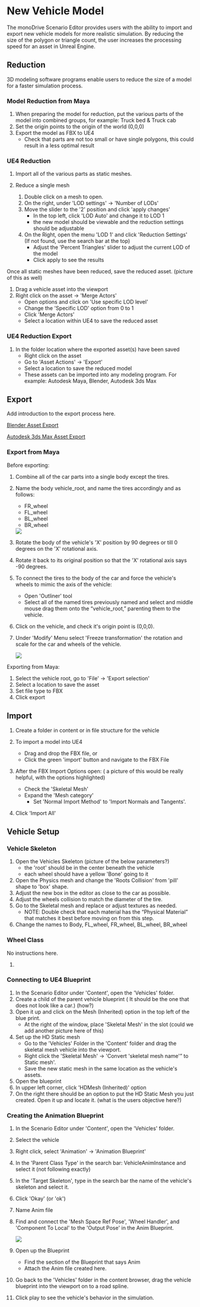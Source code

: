  
# New Vehicle Model 

The monoDrive Scenario Editor provides users with the ability to import and export new vehicle models for more realistic simulation. By reducing the size of the polygon or triangle count, the user increases the processing speed for an asset in Unreal Engine. 

## Reduction

3D modeling software programs enable users to reduce the size of a model for a faster simulation process. 

### Model Reduction from Maya

1. When preparing the model for reduction, put the various parts of the model into combined groups, for example: Truck bed & Truck cab
1. Set the origin points to the origin of the world (0,0,0)
1. Export the model as FBX to UE4
    - Check that parts are not too small or have single polygons, this could result in a less optimal result

### UE4 Reduction

 1. Import all of the various parts as static meshes.
 
 1. Reduce a single mesh
    1. Double click on a mesh to open.
    1. On the right, under 'LOD settings' → 'Number of LODs'
    1. Move the slider to the '2' position and click 'apply changes'
        - In the top left, click 'LOD Auto' and change it to LOD 1
        - the new model should be viewable and the reduction settings should be adjustable
    1. On the Right, open the menu 'LOD 1' and click 'Reduction Settings' (If not found, use the search bar at the top)
        - Adjust the 'Percent Triangles' slider to adjust the current LOD of the model
        - Click apply to see the results

Once all static meshes have been reduced, save the reduced asset. (picture of this as well)

 1. Drag a vehicle asset into the viewport
 1. Right click on the asset → 'Merge Actors'
    - Open options and click on 'Use specific LOD level'
    - Change the 'Specific LOD' option from 0 to 1
    - Click 'Merge Actors'
    - Select a location within UE4 to save the reduced asset

### UE4 Reduction Export

 1. In the folder location where the exported asset(s) have been saved
    - Right click on the asset
    - Go to 'Asset Actions' → 'Export' 
    - Select a location to save the reduced model
    - These assets can be imported into any modeling program. For example: Autodesk Maya, Blender, Autodesk 3ds Max

## Export

Add introduction to the export process here. 

[Blender Asset Export](https://continuebreak.com/articles/how-rig-vehicle-blender-28-ue4/)

[Autodesk 3ds Max Asset Export](https://www.youtube.com/watch?v=tJL_AJbv_EU)


### Export from Maya

Before exporting:

1. Combine all of the car parts into a single body except the tires.
1. Name the body vehicle_root, and name the tires accordingly and as follows:
    - FR_wheel
    - FL_wheel
    - BL_wheel
    - BR_wheel

    <div class='img_container'>
      <img class='sm_img' src='../imgs/vehicle_read.png'/>
    </div>

1. Rotate the body of the vehicle's 'X' position by 90 degrees or till 0 degrees on the 'X' rotational axis. 
1. Rotate it back to its original position so that the 'X' rotational axis says -90 degrees.
1. To connect the tires to the body of the car and force the vehicle's wheels to mimic the axis of the vehicle:
    - Open 'Outliner' tool
    - Select all of the named tires previously named and select and middle mouse drag them onto the “vehicle_root,” parenting them to the vehicle.
1. Click on the vehicle, and check it's origin point is (0,0,0).
1. Under 'Modify' Menu select 'Freeze transformation' the rotation and scale for the car and wheels of the vehicle.

    <div class='img_container'>
      <img class='wide_img' src='../imgs/truck_model.png'/>
    </div>

Exporting from Maya:

1. Select the vehicle root, go to 'File' → 'Export selection'
1. Select a location to save the asset
1. Set file type to FBX
1. Click export

## Import

1. Create a folder in content or in file structure for the vehicle

1. To import a model into UE4
    - Drag and drop the FBX file, or
    - Click the green 'import' button and navigate to the FBX File
1. After the FBX Import Options open: ( a picture of this would be really helpful, with the options highlighted)
    - Check the 'Skeletal Mesh'
    - Expand the 'Mesh category'
        - Set 'Normal Import Method' to 'Import Normals and Tangents'.
1. Click 'Import All'


## Vehicle Setup

### Vehicle Skeleton

1. Open the Vehicles Skeleton (picture of the below parameters?)
    - the 'root' should be in the center beneath the vehicle
    - each wheel should have a yellow 'Bone' going to it
1. Open the Physics mesh and change the 'Roots Collision' from 'pill' shape to 'box' shape.
1. Adjust the new box in the editor as close to the car as possible.
1. Adjust the wheels collision to match the diameter of the tire.
1. Go to the Skeletal mesh and replace or adjust textures as needed. 
    - NOTE: Double check that each material has the “Physical Material” that matches it best before moving on from this step.
1. Change the names to Body, FL_wheel, FR_wheel, BL_wheel, BR_wheel

### Wheel Class

No instructions here.

1. 


### Connecting to UE4 Blueprint
1. In the Scenario Editor under 'Content', open the 'Vehicles' folder.
1. Create a child of the parent vehicle blueprint ( It should be the one that does not look like a car.) (how?)
1. Open it up and click on the Mesh (Inherited) option in the top left of the blue print.
    - At the right of the window, place 'Skeletal Mesh' in the slot (could we add another picture here of this)
1. Set up the HD Static mesh
    - Go to the 'Vehicles' Folder in the 'Content' folder and drag the skeletal mesh vehicle into the viewport. 
    - Right click the 'Skeletal Mesh' → 'Convert 'skeletal mesh name'” to Static mesh'.
    - Save the new static mesh in the same location as the vehicle's assets.
1. Open the blueprint
1. In upper left corner, click 'HDMesh (Inherited)' option
1. On the right there should be an option to put the HD Static Mesh you just created. Open it up and locate it. (what is the users objective here?)

### Creating the Animation Blueprint
1. In the Scenario Editor under 'Content', open the 'Vehicles' folder.
1. Select the vehicle
1. Right click, select 'Animation' → 'Animation Blueprint'
1. In the 'Parent Class Type' in the search bar: VehicleAnimInstance and select it (not following exactly)
1. In the 'Target Skeleton', type in the search bar the name of the vehicle's skeleton and select it.
1. Click 'Okay' (or 'ok')
1. Name Anim file
1. Find and connect the 'Mesh Space Ref Pose', 'Wheel Handler', and 'Component To Local' to the 'Output Pose' in the Anim Blueprint.

    <div class='img_container'>
      <img class='wide_img' src='../imgs/anim_blueprint.png'/>
    </div>

1. Open up the Blueprint 
    - Find the section of the Blueprint that says Anim
    - Attach the Anim file created here.
1. Go back to the 'Vehicles' folder in the content browser, drag the vehicle blueprint into the viewport on to a road spline.
1. Click play to see the vehicle's behavior in the simulation.